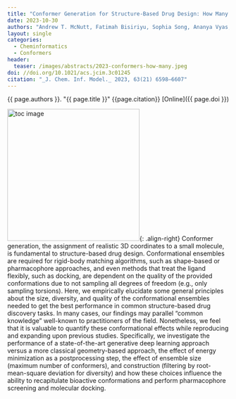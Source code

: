 ```yaml
---
title: "Conformer Generation for Structure-Based Drug Design: How Many and How Good?"
date: 2023-10-30
authors: "Andrew T. McNutt, Fatimah Bisiriyu, Sophia Song, Ananya Vyas, Geoffrey R. Hutchison, and David Ryan Koes"
layout: single
categories:
  - Cheminformatics
  - Conformers
header:
  teaser: /images/abstracts/2023-conformers-how-many.jpeg
doi: //doi.org/10.1021/acs.jcim.3c01245
citation: "_J. Chem. Inf. Model._ 2023, 63(21) 6598–6607"
---
```

{{ page.authors }}. "{{ page.title }}" {{page.citation}} [Online]({{ page.doi }})

<!--more-->

<img alt="toc image" src="{{ page.header.teaser }}" width="300 px">{: .align-right} Conformer generation, the assignment of realistic 3D coordinates to a small molecule, is fundamental to structure-based drug design. Conformational ensembles are required for rigid-body matching algorithms, such as shape-based or pharmacophore approaches, and even methods that treat the ligand flexibly, such as docking, are dependent on the quality of the provided conformations due to not sampling all degrees of freedom (e.g., only sampling torsions). Here, we empirically elucidate some general principles about the size, diversity, and quality of the conformational ensembles needed to get the best performance in common structure-based drug discovery tasks. In many cases, our findings may parallel “common knowledge” well-known to practitioners of the field. Nonetheless, we feel that it is valuable to quantify these conformational effects while reproducing and expanding upon previous studies. Specifically, we investigate the performance of a state-of-the-art generative deep learning approach versus a more classical geometry-based approach, the effect of energy minimization as a postprocessing step, the effect of ensemble size (maximum number of conformers), and construction (filtering by root-mean-square deviation for diversity) and how these choices influence the ability to recapitulate bioactive conformations and perform pharmacophore screening and molecular docking.